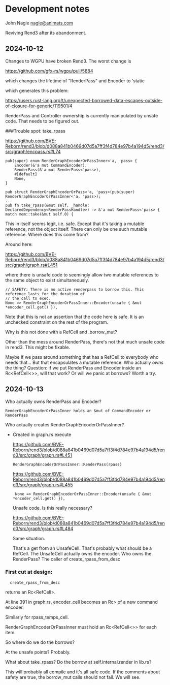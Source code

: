 # Development notes
John Nagle
nagle@animats.com

Reviving Rend3 after its abandonment.

## 2024-10-12

Changes to WGPU have broken Rend3. The worst change is

https://github.com/gfx-rs/wgpu/pull/5884

which changes the lifetime of "RenderPass" and Encoder to 'static

which generates this problem:

https://users.rust-lang.org/t/unexpected-borrowed-data-escapes-outside-of-closure-for-generic/119501/4

RenderPass and Controller ownership is currently manipulated by unsafe code. 
That needs to be figured out. 

###Trouble spot: take_rpass
  
https://github.com/BVE-Reborn/rend3/blob/d088a841b0469d07d5a7ff3f4d784e97b4a194d5/rend3/src/graph/encpass.rs#L74
  
    pub(super) enum RenderGraphEncoderOrPassInner<'a, 'pass> {
        Encoder(&'a mut CommandEncoder),
        RenderPass(&'a mut RenderPass<'pass>),
        #[default]
        None,
    }   
  
    pub struct RenderGraphEncoderOrPass<'a, 'pass>(pub(super) RenderGraphEncoderOrPassInner<'a, 'pass>);
    ...
    pub fn take_rpass(&mut self, _handle: DeclaredDependency<RenderPassHandle>) -> &'a mut RenderPass<'pass> {
    match mem::take(&mut self.0) {
        
This in itself seems legit, i.e. safe. Except that it's taking a mutable reference, not the object itself.
There can only be one such mutable reference. Where does this come from?
  
Around here:
  
  https://github.com/BVE-Reborn/rend3/blob/d088a841b0469d07d5a7ff3f4d784e97b4a194d5/rend3/src/graph/graph.rs#L451
  
where there is unsafe code to seemingly allow two mutable references to the same object to exist simultaneously.
  
    // SAFETY: There is no active renderpass to borrow this. This reference lasts for the duration of
    // the call to exec.
    None => RenderGraphEncoderOrPassInner::Encoder(unsafe { &mut *encoder_cell.get() }),
      
Note that this is not an assertion that the code here is safe.
It is an unchecked constraint on the rest of the program.
  
Why is this not done with a RefCell and .borrow_mut?
  
Other than the mess around RenderPass, there's not that much unsafe code in rend3.
This might be fixable.
  
Maybe if we pass around something that has a RefCell<RenderGraphEncoderOrPassInner>
to everybody who needs that...
But that encapsulates a mutable reference. Who actually *owns* the thing?
Question: if we put RenderPass and Encoder inside an Rc<RefCell<>>, will that work?
Or will we panic at borrows?
Worth a try.

## 2024-10-13

Who actually owns RenderPass and Encoder?

    RenderGraphEncoderOrPassInner holds an &mut of CommandEncoder or RenderPass

Who actually creates RenderGraphEncoderOrPassInner?
* Created in graph.rs execute

  https://github.com/BVE-Reborn/rend3/blob/d088a841b0469d07d5a7ff3f4d784e97b4a194d5/rend3/src/graph/graph.rs#L451

      RenderGraphEncoderOrPassInner::RenderPass(rpass)

  https://github.com/BVE-Reborn/rend3/blob/d088a841b0469d07d5a7ff3f4d784e97b4a194d5/rend3/src/graph/graph.rs#L455

       None => RenderGraphEncoderOrPassInner::Encoder(unsafe { &mut *encoder_cell.get() }),
 
  Unsafe code. Is this really necessary?
  
  https://github.com/BVE-Reborn/rend3/blob/d088a841b0469d07d5a7ff3f4d784e97b4a194d5/rend3/src/graph/graph.rs#L484
  
  Same situation.
  
  That's a get from an UnsafeCell. That's probably what should be a RefCell.
  The UnsafeCell actually owns the encoder. 
  Who owns the RenderPass? 
  The caller of 
      create_rpass_from_desc
  
### First cut at design:

      create_rpass_from_desc

returns an Rc<RefCell<RenderPass>>.

At line 391 in graph.rs,
  encoder_cell becomes an Rc<RefCell>> of a new command encoder.
  
Similarly for rpass_temps_cell.

RenderGraphEncoderOrPassInner must hold an Rc<RefCell<>> for each item.

So where do we do the borrows?

At the unsafe points? Probably.

What about take_rpass? 
Do the borrow at self.internal.render in lib.rs? 

This will probably all compile and it's all safe code. If the comments about safety are true,
the borrow_mut calls should not fail. We will see.


  
  
